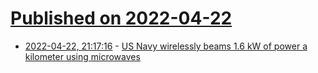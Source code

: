# [Published on 2022-04-22](index.md)

* [2022-04-22, 21:17:16](https://news.ycombinator.com/item?id=31128267) - [US Navy wirelessly beams 1.6 kW of power a kilometer using microwaves](https://newatlas.com/energy/us-navy-beams-1-6-kw-power-kilometer-microwaves/)
